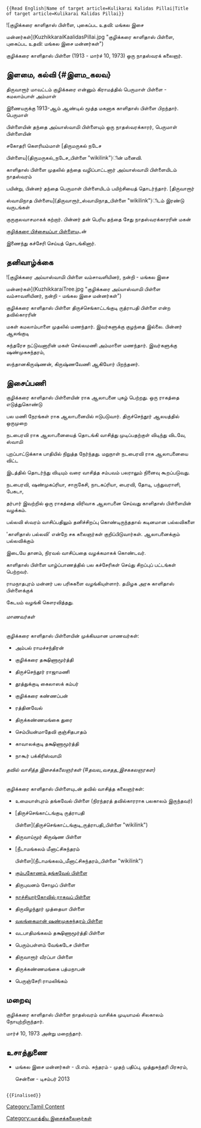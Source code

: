 ```{=mediawiki}
{{Read English|Name of target article=Kulikarai Kalidas Pillai|Title of target article=Kulikarai Kalidas Pillai}}
```
![குழிக்கரை காளிதாஸ் பிள்ளை, புகைப்பட உதவி: மங்கல இசை
மன்னர்கள்](KuzhikkaraiKaalidasPillai.jpg "குழிக்கரை காளிதாஸ் பிள்ளை, புகைப்பட உதவி: மங்கல இசை மன்னர்கள்")
குழிக்கரை காளிதாஸ் பிள்ளை (1913 - மார்ச் 10, 1973) ஒரு நாதஸ்வரக் கலைஞர்.

## இளமை, கல்வி {#இளம_கலவ}

திருவாரூர் மாவட்டம் குழிக்கரை என்னும் கிராமத்தில் பெருமாள் பிள்ளை - கமலாம்பாள் அம்மாள்
இணையருக்கு 1913-ஆம் ஆண்டில் மூத்த மகனாக காளிதாஸ் பிள்ளை பிறந்தார். பெருமாள்
பிள்ளையின் தந்தை அய்யாஸ்வாமி பிள்ளையும் ஒரு நாதஸ்வரக்காரர், பெருமாள் பிள்ளையின்
சகோதரி கௌரியம்மாள் [திருமருகல் நடேச
பிள்ளைய](திருமருகல்_நடேச_பிள்ளை "wikilink")ின் மனைவி.

காளிதாஸ் பிள்ளை முதலில் தந்தை வழிப்பாட்டனார் அய்யாஸ்வாமி பிள்ளையிடம் நாதஸ்வரம்
பயின்று, பின்னர் தந்தை பெருமாள் பிள்ளையிடம் பயிற்சியைத் தொடர்ந்தார். [திருவாரூர்
ஸ்வாமிநாத பிள்ளைய](திருவாரூர்_ஸ்வாமிநாத_பிள்ளை "wikilink")ிடம் இரண்டு வருடங்கள்
குருகுலவாசமாகக் கற்றார். பின்னர் தன் பெரிய தந்தை சேது நாதஸ்வரக்காரரின் மகன்
[குழிக்கரை பிச்சையப்பா பிள்ளைய](குழிக்கரை_பிச்சையப்பா_பிள்ளை "wikilink")ுடன்
இணைந்து கச்சேரி செய்யத் தொடங்கினார்.

## தனிவாழ்க்கை

![குழிக்கரை அய்யாஸ்வாமி பிள்ளை வம்சாவளியினர், நன்றி - மங்கல இசை
மன்னர்கள்](KuzhikkaraiTree.jpg "குழிக்கரை அய்யாஸ்வாமி பிள்ளை வம்சாவளியினர், நன்றி - மங்கல இசை மன்னர்கள்")
குழிக்கரை காளிதாஸ் பிள்ளை திருச்செங்காட்டங்குடி ருத்ராபதி பிள்ளை என்ற தவில்காரரின்
மகள் கமலாம்பாளை முதலில் மணந்தார். இவர்களுக்கு குழந்தை இல்லை. பின்னர் ஆலங்குடி
சுந்தரேச நட்டுவனாரின் மகள் செல்லமணி அம்மாளை மணந்தார். இவர்களுக்கு ஷண்முகசுந்தரம்,
ஸந்தானகிருஷ்ணன், கிருஷ்ணவேணி ஆகியோர் பிறந்தனர்.

## இசைப்பணி

குழிக்கரை காளிதாஸ் பிள்ளையின் ராக ஆலாபனை புகழ் பெற்றது. ஒரு ராகத்தை எடுத்துகொண்டு
பல மணி நேரங்கள் ராக ஆலாபனையில் ஈடுபடுவார். திருச்செந்தூர் ஆலயத்தில் ஒருமுறை
நடபைரவி ராக ஆலாபனையைத் தொடங்கி வாசித்து முடிப்பதற்குள் விடிந்து விடவே, ஸ்வாமி
புறப்பாட்டுக்காக பாதியில் நிறுத்த நேர்ந்தது. மறுநாள் நடபைரவி ராக ஆலாபனையை விட்ட
இடத்தில் தொடர்ந்து விடியும் வரை வாசித்த சம்பவம் பலராலும் நினைவு கூறப்படுவது.

நடபைரவி, ஷண்முகப்ரியா, சாருகேசி, நாடகப்ரியா, பைரவி, தோடி, பந்துவராளி, பேகடா,
தர்பார் இவற்றில் ஒரு ராகத்தை விரிவாக ஆலாபனை செய்வது காளிதாஸ் பிள்ளையின் வழக்கம்.
பல்லவி ஸ்வரம் வாசிப்பதிலும் தனிச்சிறப்பு கொண்டிருந்ததால் கடினமான பல்லவிகளை
\'காளிதாஸ் பல்லவி' என்றே சக கலைஞர்கள் குறிப்பிடுவார்கள். ஆலாபனைக்கும் பல்லவிக்கும்
இடையே தானம், நிரவல் வாசிப்பதை வழக்கமாகக் கொண்டவர்.

காளிதாஸ் பிள்ளை யாழ்ப்பாணத்தில் பல கச்சேரிகள் செய்து சிறப்புப் பட்டங்கள் பெற்றவர்.
ராமநாதபுரம் மன்னர் பல பரிசுகளை வழங்கியுள்ளார். தமிழக அரசு காளிதாஸ் பிள்ளைக்குக்
கேடயம் வழங்கி கௌரவித்தது.

###### மாணவர்கள்

குழிக்கரை காளிதாஸ் பிள்ளையின் முக்கியமான மாணவர்கள்:

-   அம்பல் ராமச்சந்திரன்
-   குழிக்கரை தக்ஷிணாமூர்த்தி
-   திருச்செந்தூர் ராஜாமணி
-   தூத்துக்குடி கைலாஸக் கம்பர்
-   குழிக்கரை கண்ணப்பன்
-   ரத்தினவேல்
-   திருக்கண்ணமங்கை துரை
-   செம்பியன்மாதேவி குஞ்சிதபாதம்
-   காவாலக்குடி தக்ஷிணாமூர்த்தி
-   நாகூர் பக்கிரிஸ்வாமி

###### தவில் வாசித்த இசைக்கலைஞர்கள் {#தவல_வசதத_இசககலஞரகள}

குழிக்கரை காளிதாஸ் பிள்ளையுடன் தவில் வாசித்த கலைஞர்கள்:

-   உமையாள்புரம் தங்கவேல் பிள்ளை (நிரந்தரத் தவில்காரராக பலகாலம் இருந்தவர்)
-   [திருச்செங்காட்டங்குடி ருத்ராபதி
    பிள்ளை](திருச்செங்காட்டங்குடி_ருத்ராபதி_பிள்ளை "wikilink")
-   திருவாய்மூர் கிருஷ்ண பிள்ளை
-   [நீடாமங்கலம் மீனாட்சிசுந்தரம்
    பிள்ளை](நீடாமங்கலம்_மீனாட்சிசுந்தரம்_பிள்ளை "wikilink")
-   [கும்பகோணம் தங்கவேல் பிள்ளை](கும்பகோணம்_தங்கவேல்_பிள்ளை "wikilink")
-   திருபுவனம் சோமுப் பிள்ளை
-   [நாச்சியார்கோவில் ராகவப் பிள்ளை](நாச்சியார்கோவில்_ராகவப்_பிள்ளை "wikilink")
-   திருவிழந்தூர் முத்தையா பிள்ளை
-   [வலங்கைமான் ஷண்முகசுந்தரம் பிள்ளை](வலங்கைமான்_ஷண்முகசுந்தரம்_பிள்ளை "wikilink")
-   வடபாதிமங்கலம் தக்ஷிணாமூர்த்தி பிள்ளை
-   பெரும்பள்ளம் வேங்கடேச பிள்ளை
-   திருவாரூர் வீரப்பா பிள்ளை
-   திருக்கண்ணமங்கை பத்மநாபன்
-   பெருஞ்சேரி ராமலிங்கம்

## மறைவு

குழிக்கரை காளிதாஸ் பிள்ளை நாதஸ்வரம் வாசிக்க முடியாமல் சிலகாலம் நோயுற்றிருந்தார்.
மார்ச் 10, 1973 அன்று மறைந்தார்.

## உசாத்துணை

-   மங்கல இசை மன்னர்கள் - பி.எம். சுந்தரம் - முதற் பதிப்பு, முத்துசுந்தரி பிரசுரம்,
    சென்னை - டிசம்பர் 2013

```{=mediawiki}
{{Finalised}}
```
[Category:Tamil Content](Category:Tamil_Content "wikilink")
[Category:வாத்திய இசைக்கலைஞர்கள்](Category:வாத்திய_இசைக்கலைஞர்கள் "wikilink")

